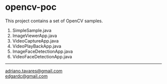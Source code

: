 # opencv-poc

This project contains a set of OpenCV samples.

1. SimpleSample.java
2. ImageViewerApp.java
3. VideoCaptureApp.java
4. VideoPlayBackApp.java
5. ImageFaceDetectionApp.java
6. VideoFaceDetectionApp.java

---
adriano.tavares@gmail.com
</br>
edgardc@gmail.com